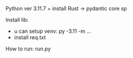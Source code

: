 Python ver 3.11.7 + install Rust -> pydantic core sp

Install lib:

- u can setup venv: py -3.11 -m ...
- install req.txt

How to run: run.py
